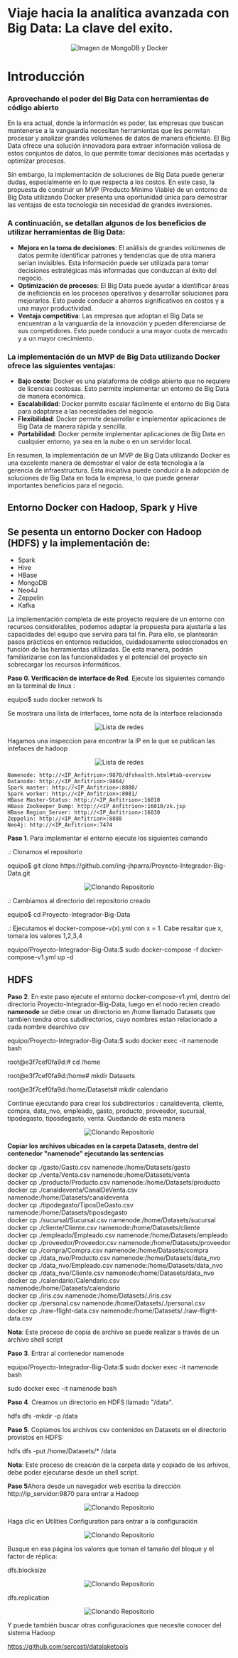 <h1><strong>Viaje hacia la analítica avanzada con Big Data: La clave del exito.</strong></h1>
<p align="center">
    <img src="./imagenes/bigdata.jpeg" alt="Imagen de MongoDB y Docker"  />
</p>

<h1>Introducción</h1> 

<h3>Aprovechando el poder del Big Data con herramientas de código abierto</h3>

<p>En la era actual, donde la información es poder, las empresas que buscan mantenerse a la vanguardia necesitan herramientas que les permitan procesar y analizar grandes volúmenes de datos de manera eficiente. El Big Data ofrece una solución innovadora para extraer información valiosa de estos conjuntos de datos, lo que permite tomar decisiones más acertadas y optimizar procesos.</p>

<p>Sin embargo, la implementación de soluciones de Big Data puede generar dudas, especialmente en lo que respecta a los costos. En este caso, la propuesta de construir un MVP (Producto Mínimo Viable) de un entorno de Big Data utilizando Docker presenta una oportunidad única para demostrar las ventajas de esta tecnología sin necesidad de grandes inversiones.</p>

<h3>A continuación, se detallan algunos de los beneficios de utilizar herramientas de Big Data:</h3>

<ul>
	<li>
	<b>Mejora en la toma de decisiones</b>: El análisis de grandes volúmenes de datos permite identificar patrones y tendencias que de otra manera serían invisibles. Esta información puede ser utilizada para tomar decisiones estratégicas más informadas que conduzcan al éxito del negocio.
	</li>
	<li>
	<b>Optimización de procesos</b>: El Big Data puede ayudar a identificar áreas de ineficiencia en los procesos operativos y desarrollar soluciones para mejorarlos. Esto puede conducir a ahorros significativos en costos y a una mayor productividad.
	</li>
	<li>
	<b>Ventaja competitiva</b>: Las empresas que adoptan el Big Data se encuentran a la vanguardia de la innovación y pueden diferenciarse de sus competidores. Esto puede conducir a una mayor cuota de mercado y a un mayor crecimiento.
	</li>
</ul>

<h3>La implementación de un MVP de Big Data utilizando Docker ofrece las siguientes ventajas:</h3>


<ul>
<li>
<b>Bajo costo</b>: Docker es una plataforma de código abierto que no requiere de licencias costosas. Esto permite implementar un entorno de Big Data de manera económica.
</li>
<li>
<b>Escalabilidad</b>: Docker permite escalar fácilmente el entorno de Big Data para adaptarse a las necesidades del negocio.
</li>
<li>
<b>Flexibilidad</b>: Docker permite desarrollar e implementar aplicaciones de Big Data de manera rápida y sencilla.
</li>
<li>
<b> Portabilidad</b>: Docker permite implementar aplicaciones de Big Data en cualquier entorno, ya sea en la nube o en un servidor local.
</li>
</ul>

<P>
En resumen, la implementación de un MVP de Big Data utilizando Docker es una excelente manera de demostrar el valor de esta tecnología a la gerencia de infraestructura. Esta iniciativa puede conducir a la adopción de soluciones de Big Data en toda la empresa, lo que puede generar importantes beneficios para el negocio.</P>

<h2>Entorno Docker con Hadoop, Spark y Hive</h2>
<h2>Se pesenta un entorno Docker con Hadoop (HDFS) y la implementación de:</h2>
<ul>
<li>Spark</li>
<li>Hive</li>
<li>HBase</li>
<li>MongoDB</li>
<li>Neo4J</li>
<li>Zeppelin</li>
<li>Kafka</li>
</ul>


<p>La implementación completa de este proyecto requiere de un entorno con recursos considerables, podemos adaptar la propuesta para ajustarla a las capacidades del equipo que servira para tal fin. Para ello, se plantearán pasos prácticos en entornos reducidos, cuidadosamente seleccionados en función de las herramientas utilizadas. De esta manera, podrán familiarizarse con las funcionalidades y el potencial del proyecto sin sobrecargar los recursos informáticos. </p>

<b>Paso 0. Verificación de interface de Red</b>. Ejecute los siguientes comando en la terminal de linux :

equipo$ sudo docker network ls

<p>Se mostrara una lista de interfaces, tome nota de la interface relacionada</p>

<p align="center">
    <img src="./imagenes/network_docker.png" alt="Lista de redes"  />
</p>

<p>Hagamos una inspeccion para encontrar la IP en la que se publican las intefaces de hadoop</p>

<p align="center">
    <img src="./imagenes/network_inspect.png" alt="Lista de redes"  />
</p>


```
Namenode: http://<IP_Anfitrion>:9870/dfshealth.html#tab-overview
Datanode: http://<IP_Anfitrion>:9864/
Spark master: http://<IP_Anfitrion>:8080/
Spark worker: http://<IP_Anfitrion>:8081/	
HBase Master-Status: http://<IP_Anfitrion>:16010
HBase Zookeeper_Dump: http://<IP_Anfitrion>:16010/zk.jsp
HBase Region_Server: http://<IP_Anfitrion>:16030
Zeppelin: http://<IP_Anfitrion>:8888
Neo4j: http://<IP_Anfitrion>:7474
```


<p><b>Paso 1</b>. Para implementar el entorno ejecute los siguientes comando</p>

<p> .: Clonamos el repositorio</p>
<p>equipo$ git clone https://github.com/ing-jhparra/Proyecto-Integrador-Big-Data.git</p>

<p align="center">
    <img src="./imagenes/clonando_repositorio.png" alt="Clonando Repositorio"  />
</p>

<p> .: Cambiamos al directorio del repositorio creado</p>

<p>equipo$ cd Proyecto-Integrador-Big-Data</p>

<p> .: Ejecutamos el docker-compose-v(x).yml con x = 1. Cabe resaltar que x, tomara los valores 1,2,3,4 </p>

<p>equipo/Proyecto-Integrador-Big-Data:$ sudo docker-compose -f docker-compose-v1.yml up -d</p> 

<h2>HDFS</h2>

<p><b>Paso 2</b>. En este paso ejecute el entorno docker-compose-v1.yml, dentro del directorio Proyecto-Integrador-Big-Data, luego
                  en el nodo recien creado <b>namenode</b> se debe crear un directorio en /home llamado Datasets que tambien tendra otros subdirectorios, cuyo nombres estan relacionado a cada nombre dearchivo csv</p>

<p>equipo/Proyecto-Integrador-Big-Data:$ sudo docker exec -it namenode bash<p>

<p>root@e3f7cef0fa9d:# cd /home</p>

<p>root@e3f7cef0fa9d:/home# mkdir Datasets</p>

<p>root@e3f7cef0fa9d:/home/Datasets# mkdir calendario</p>

<p>Continue ejecutando para crear los subdirectorios : canaldeventa, cliente, compra, data_nvo, empleado, gasto, producto, proveedor, sucursal, tipodegasto, tiposdegasto, venta. Quedando de esta manera</p>

<p align="center">
    <img src="./imagenes/directorio_Dataset.png" alt="Clonando Repositorio"  />
</p>
	 
<b>Copiar los archivos ubicados en la carpeta Datasets, dentro del contenedor "namenode" ejecutando las sentencias</b></br>

<p>
docker cp ./gasto/Gasto.csv namenode:/home/Datasets/gasto</br>
docker cp ./venta/Venta.csv namenode:/home/Datasets/venta</br>
docker cp ./producto/Producto.csv namenode:/home/Datasets/producto</br>
docker cp ./canaldeventa/CanalDeVenta.csv namenode:/home/Datasets/canaldeventa</br>
docker cp ./tipodegasto/TiposDeGasto.csv namenode:/home/Datasets/tiposdegasto</br>
docker cp ./sucursal/Sucursal.csv namenode:/home/Datasets/sucursal</br>
docker cp ./cliente/Cliente.csv namenode:/home/Datasets/cliente</br>
docker cp ./empleado/Empleado.csv namenode:/home/Datasets/empleado</br>
docker cp ./proveedor/Proveedor.csv namenode:/home/Datasets/proveedor</br>
docker cp ./compra/Compra.csv namenode:/home/Datasets/compra</br>
docker cp ./data_nvo/Producto.csv namenode:/home/Datasets/data_nvo</br>
docker cp ./data_nvo/Empleado.csv namenode:/home/Datasets/data_nvo</br>
docker cp ./data_nvo/Cliente.csv namenode:/home/Datasets/data_nvo</br>
docker cp ./calendario/Calendario.csv namenode:/home/Datasets/calendario</br>
docker cp ./iris.csv namenode:/home/Datasets/./iris.csv</br>
docker cp ./personal.csv namenode:/home/Datasets/./personal.csv</br>
docker cp ./raw-flight-data.csv namenode:/home/Datasets/./raw-flight-data.csv</br>

</p><b>Nota</b>: Este proceso de copia de archivo se puede realizar a través de un archivo shell script</p>
</p>


<p><b>Paso 3</b>. Entrar al contenedor namenode</p>

<p>equipo/Proyecto-Integrador-Big-Data:$ sudo docker exec -it namenode bash<p>

<p>sudo docker exec -it namenode bash</p>	

<p><b>Paso 4</b>. Creamos un directorio en HDFS llamado "/data".</p>

<p>hdfs dfs -mkdir -p /data</p>

<p><b>Paso 5</b>. Copiamos los archivos csv contenidos en Datasets en el directorio provistos en HDFS:</p>

<p>hdfs dfs -put /home/Datasets/* /data</p>

<p><b>Nota</b>: Este proceso de creación de la carpeta data y copiado de los arhivos, debe poder ejecutarse desde un shell script.</p>

<p><b>Paso 5</b>Ahora desde un navegador web escriba la dirección http://ip_servidor:9870 para entrar a Hadoop <p>

<p align="center">
    <img src="./imagenes/hadoop.png" alt="Clonando Repositorio"  />
</p>

<p>Haga clic en Utilities Configuration para entrar a la configuración <p>

<p align="center">
    <img src="./imagenes/hadoop_utilities.png" alt="Clonando Repositorio"  />
</p>

<p>Busque en esa página los valores que toman el tamaño del bloque y el factor de réplica:</p>

<p>dfs.blocksize</p> 

<p align="center">
    <img src="./imagenes/blocksize.png" alt="Clonando Repositorio"  />
</p>

<p>dfs.replication</p>

<p align="center">
    <img src="./imagenes/replication.png" alt="Clonando Repositorio"  />
</p>

Y puede también buscar otras configuraciones que necesite conocer del sistema Hadoop



https://github.com/sercasti/datalaketools
